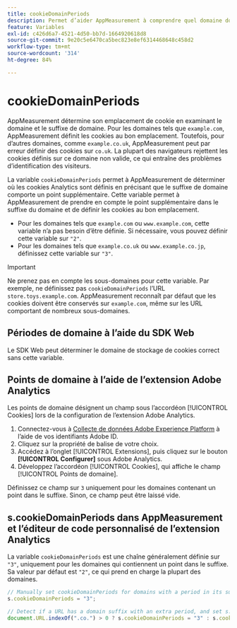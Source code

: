 ```yaml
---
title: cookieDomainPeriods
description: Permet d’aider AppMeasurement à comprendre quel domaine doit conserver les cookies si votre domaine comporte un point dans son suffixe.
feature: Variables
exl-id: c426d6a7-4521-4d50-bb7d-1664920618d8
source-git-commit: 9e20c5e6470ca5bec823e8ef6314468648c458d2
workflow-type: tm+mt
source-wordcount: '314'
ht-degree: 84%

---
```



# cookieDomainPeriods

AppMeasurement détermine son emplacement de cookie en examinant le domaine et le suffixe de domaine. Pour les domaines tels que `example.com`, AppMeasurement définit les cookies au bon emplacement. Toutefois, pour d’autres domaines, comme `example.co.uk`, AppMeasurement peut par erreur définir des cookies sur `co.uk`. La plupart des navigateurs rejettent les cookies définis sur ce domaine non valide, ce qui entraîne des problèmes d’identification des visiteurs.

La variable `cookieDomainPeriods` permet à AppMeasurement de déterminer où les cookies Analytics sont définis en précisant que le suffixe de domaine comporte un point supplémentaire. Cette variable permet à AppMeasurement de prendre en compte le point supplémentaire dans le suffixe du domaine et de définir les cookies au bon emplacement.

* Pour les domaines tels que `example.com` ou `www.example.com`, cette variable n’a pas besoin d’être définie. Si nécessaire, vous pouvez définir cette variable sur `"2"`.
* Pour les domaines tels que `example.co.uk` ou `www.example.co.jp`, définissez cette variable sur `"3"`.

>[!IMPORTANT]
>
>Ne prenez pas en compte les sous-domaines pour cette variable. Par exemple, ne définissez pas `cookieDomainPeriods` l’URL `store.toys.example.com`. AppMeasurement reconnaît par défaut que les cookies doivent être conservés sur `example.com`, même sur les URL comportant de nombreux sous-domaines.

## Périodes de domaine à l’aide du SDK Web

Le SDK Web peut déterminer le domaine de stockage de cookies correct sans cette variable.

## Points de domaine à l’aide de l’extension Adobe Analytics

Les points de domaine désignent un champ sous l’accordéon [!UICONTROL Cookies] lors de la configuration de l’extension Adobe Analytics.

1. Connectez-vous à [Collecte de données Adobe Experience Platform](https://experience.adobe.com/data-collection) à l’aide de vos identifiants Adobe ID.
1. Cliquez sur la propriété de balise de votre choix.
1. Accédez à l’onglet [!UICONTROL Extensions], puis cliquez sur le bouton **[!UICONTROL Configurer]** sous Adobe Analytics.
1. Développez l’accordéon [!UICONTROL Cookies], qui affiche le champ [!UICONTROL Points de domaine].

Définissez ce champ sur `3` uniquement pour les domaines contenant un point dans le suffixe. Sinon, ce champ peut être laissé vide.

## s.cookieDomainPeriods dans AppMeasurement et l’éditeur de code personnalisé de l’extension Analytics

La variable `cookieDomainPeriods` est une chaîne généralement définie sur `"3"`, uniquement pour les domaines qui contiennent un point dans le suffixe. Sa valeur par défaut est `"2"`, ce qui prend en charge la plupart des domaines.

```js
// Manually set cookieDomainPeriods for domains with a period in its suffix, such as www.example.co.uk
s.cookieDomainPeriods = "3";

// Detect if a URL has a domain suffix with an extra period, and set s.cookieDomainPeriods automatically
document.URL.indexOf(".co.") > 0 ? s.cookieDomainPeriods = "3" : s.cookieDomainPeriods = "2";
```
